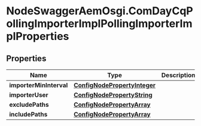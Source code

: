 # NodeSwaggerAemOsgi.ComDayCqPollingImporterImplPollingImporterImplProperties

## Properties

Name | Type | Description | Notes
------------ | ------------- | ------------- | -------------
**importerMinInterval** | [**ConfigNodePropertyInteger**](ConfigNodePropertyInteger.md) |  | [optional] 
**importerUser** | [**ConfigNodePropertyString**](ConfigNodePropertyString.md) |  | [optional] 
**excludePaths** | [**ConfigNodePropertyArray**](ConfigNodePropertyArray.md) |  | [optional] 
**includePaths** | [**ConfigNodePropertyArray**](ConfigNodePropertyArray.md) |  | [optional] 


